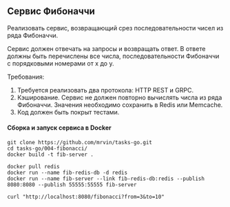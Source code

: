 ## Сервис Фибоначчи

Реализовать сервис, возвращающий срез последовательности чисел из ряда
Фибоначчи.

Сервис должен отвечать на запросы и возвращать ответ. В ответе должны
быть перечислены все числа, последовательности Фибоначчи с порядковыми
номерами от x до y.

Требования:
1. Требуется реализовать два протокола: HTTP REST и GRPC.
2. Кэширование. Сервис не должен повторно вычислять числа
из ряда Фибоначчи. Значения необходимо сохранить в Redis или Memcache.
3. Код должен быть покрыт тестами.

#### Сборка и запуск сервиса в Docker

```shell script
git clone https://github.com/mrvin/tasks-go.git
cd tasks-go/004-fibonacci/
docker build -t fib-server .
```

```shell script
docker pull redis
docker run --name fib-redis-db -d redis
docker run --name fib-server --link fib-redis-db:redis --publish 8080:8080 --publish 55555:55555 fib-server

```

```shell script
curl "http://localhost:8080/fibonacci?from=3&to=10"
```
